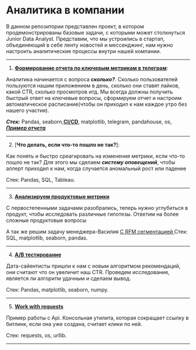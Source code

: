 # Аналитика в компании

В данном репозитории представлен проект, в котором продемонстрированы базовые задачи, с которыми может столкнуться Junior Data Analyst.
Представим, что мы устроились в стартап, объединяющий в себе ленту новостей и мессенджинг, нам нужно настроить аналитические процессы внутри нашей компании.

---

1. [**Формирование отчета по ключевым метрикам в телеграм**](https://github.com/BorisloveeeeZ/analyst_cycle/blob/main/telegram_bot.py): 

Аналитика начинается с вопроса ***сколько?***. Сколько пользователей пользуются нашим приложением в день, сколько они ставят лайков, какой CTR, сколько просмотров итд. Мы всегда должны получить быстрый ответ на ключевые вопросы, сформируем отчет и настроим автоматическое расписание(чтобы он приходил к нам каждое утро без нашего участия). 

***Стек:*** Pandas, seaborn,[**CI/CD**](https://github.com/BorisloveeeeZ/analyst_cycle/blob/main/gitlab-ci.yml), matplotlib, telegram, pandahouse, os, 
[***Пример отчета***](https://sun1-92.userapi.com/s/v1/if2/j985FZZhVNvKl7FnCPoB10WYhQMCjOFV1MJyCrGZnb-xsK_WdpUEWwZQADW773zc8mwZ65xQSRmpJflz-Jy_rXUa.jpg?size=972x2160&quality=95&type=album)

---

2. [**Что делать, если что-то пошло не так?**]:

Как понять и быстро среагировать на изменения метрики, если что-то пошло не так? Для этого мы сделаем ***систему оповещений***, чтобы аллерт приходил к нам, когда случается аномальный рост или падение

Стек: Pandas, SQL, Tableau.

---

3. [**Анализируем продуктовые метрики**](https://github.com/BorisloveeeeZ/analyst_cycle/blob/main/product.ipynb)

С первостепенными задачами разобрались, теперь нужно углубиться в продукт, чтобы исследовать различные гипотезы. Ответим на более сложные продуктовые вопросы  

А так же решим задачу менеджера-Василия [C RFM сегментацией ](https://github.com/BorisloveeeeZ/analyst_cycle/blob/main/ecom_example/rfm_product.ipynb)
Стек: SQL, matplotlib, seaborn, pandas.

---

4. [**A/B тестирование**](https://github.com/BorisloveeeeZ/analyst_cycle/blob/main/A_B.ipynb)

Дата-сайентисты пришли к нам с новым алгоритмом рекомендаций, они считают что он увеличит наш CTR. 
Проведем исследование, является ли алгоритм удачным и сделаем вывод.


Стек: Pandas, matplotlib, seaborn, numpy.

---
5. [**Work with requests**](https://github.com/BorisloveeeeZ/analyst_cycle/blob/main/python_core_beginner/requests.py)

Пример работы с Api. Консольная утилита, которая сокращает ссылку в битлинк, если она уже создана, считает клики по ней.


Стек: requests, os, urllib.

---
